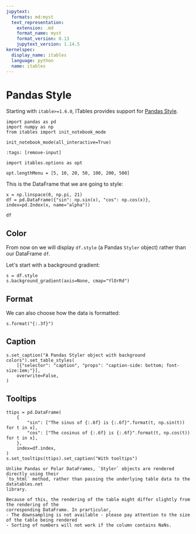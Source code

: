 ```yaml
---
jupytext:
  formats: md:myst
  text_representation:
    extension: .md
    format_name: myst
    format_version: 0.13
    jupytext_version: 1.14.5
kernelspec:
  display_name: itables
  language: python
  name: itables
---
```


# Pandas Style

Starting with `itable>=1.6.0`, ITables provides support for
[Pandas Style](https://pandas.pydata.org/docs/user_guide/style.html).

```{code-cell}
import pandas as pd
import numpy as np
from itables import init_notebook_mode

init_notebook_mode(all_interactive=True)
```

```{code-cell}
:tags: [remove-input]

import itables.options as opt

opt.lengthMenu = [5, 10, 20, 50, 100, 200, 500]
```

This is the DataFrame that we are going to style:

```{code-cell}
x = np.linspace(0, np.pi, 21)
df = pd.DataFrame({"sin": np.sin(x), "cos": np.cos(x)}, index=pd.Index(x, name="alpha"))

df
```

## Color

From now on we will display `df.style`
(a Pandas `Styler` object) rather than our DataFrame `df`.

Let's start with a background gradient:

```{code-cell}
s = df.style
s.background_gradient(axis=None, cmap="YlOrRd")
```

## Format

We can also choose how the data is formatted:

```{code-cell}
s.format("{:.3f}")
```

## Caption

```{code-cell}
s.set_caption("A Pandas Styler object with background colors").set_table_styles(
    [{"selector": "caption", "props": "caption-side: bottom; font-size:1em;"}],
    overwrite=False,
)
```

## Tooltips

```{code-cell}
ttips = pd.DataFrame(
    {
        "sin": ["The sinus of {:.6f} is {:.6f}".format(t, np.sin(t)) for t in x],
        "cos": ["The cosinus of {:.6f} is {:.6f}".format(t, np.cos(t)) for t in x],
    },
    index=df.index,
)
s.set_tooltips(ttips).set_caption("With tooltips")
```

```{note}
Unlike Pandas or Polar DataFrames, `Styler` objects are rendered directly using their
`to_html` method, rather than passing the underlying table data to the datatables.net
library.

Because of this, the rendering of the table might differ slightly from the rendering of the
corresponding DataFrame. In prarticular,
- The downsampling is not available - please pay attention to the size of the table being rendered
- Sorting of numbers will not work if the column contains NaNs.
```
